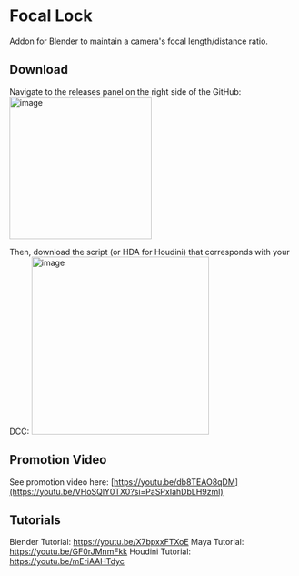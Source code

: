 # Focal Lock
Addon for Blender to maintain a camera's focal length/distance ratio.

## Download
Navigate to the releases panel on the right side of the GitHub:
<img width="250" alt="image" src="https://github.com/microMuffin/Focal_Lock/assets/12112399/cb054ecb-e07e-480c-8386-921e80a56972">

Then, download the script (or HDA for Houdini) that corresponds with your DCC:
<img width="312" alt="image" src="https://github.com/microMuffin/Focal_Lock/assets/12112399/8f9136fa-2cd6-4c18-99e0-5536536c2a24">


## Promotion Video
See promotion video here: [https://youtu.be/db8TEAO8qDM](https://youtu.be/VHoSQlY0TX0?si=PaSPxIahDbLH9zml)


## Tutorials
Blender Tutorial: https://youtu.be/X7bpxxFTXoE
Maya Tutorial: https://youtu.be/GF0rJMnmFkk
Houdini Tutorial: https://youtu.be/mEriAAHTdyc
